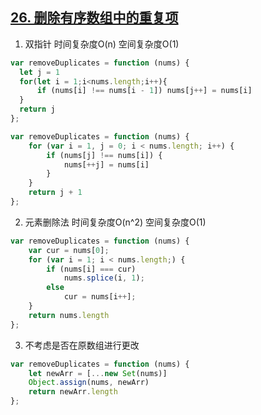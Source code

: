 ## [26. 删除有序数组中的重复项](https://leetcode-cn.com/problems/remove-duplicates-from-sorted-array/)

1. 双指针 时间复杂度O(n) 空间复杂度O(1)
```js
var removeDuplicates = function (nums) {
  let j = 1
  for(let i = 1;i<nums.length;i++){
      if (nums[i] !== nums[i - 1]) nums[j++] = nums[i]
  }
  return j
};

var removeDuplicates = function (nums) {
    for (var i = 1, j = 0; i < nums.length; i++) {
        if (nums[j] !== nums[i]) {
            nums[++j] = nums[i]
        }
    }
    return j + 1
};
```

2. 元素删除法 时间复杂度O(n^2) 空间复杂度O(1)
```js
var removeDuplicates = function (nums) {
    var cur = nums[0];
    for (var i = 1; i < nums.length;) {
        if (nums[i] === cur)
            nums.splice(i, 1);
        else
            cur = nums[i++];
    }
    return nums.length
};
```

3. 不考虑是否在原数组进行更改
```js
var removeDuplicates = function (nums) {
    let newArr = [...new Set(nums)]
    Object.assign(nums, newArr)
    return newArr.length
};
```